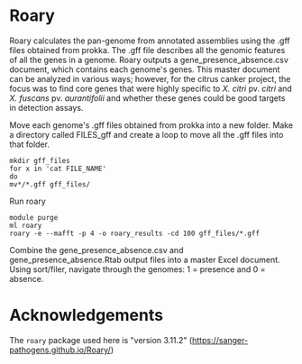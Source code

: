# Roary
Roary calculates the pan-genome from annotated assemblies using the .gff files obtained from prokka. The .gff file describes all the genomic features of all the genes in a genome. Roary outputs a gene_presence_absence.csv document, which contains each genome's genes. This master document can be analyzed in various ways; however, for the citrus canker project, the focus was to find core genes that were highly specific to _X. citri_ pv. _citri_ and _X. fuscans_ pv. _aurantifolii_ and whether these genes could be good targets in detection assays.

Move each genome's .gff files obtained from prokka into a new folder. Make a directory called FILES_gff and create a loop to move all the .gff files into that folder.   
   ````
mkdir gff_files
for x in 'cat FILE_NAME'
do
mv*/*.gff gff_files/
````

Run roary

```
module purge
ml roary
roary -e --mafft -p 4 -o roary_results -cd 100 gff_files/*.gff
```
Combine the gene_presence_absence.csv and gene_presence_absence.Rtab output files into a master Excel document. Using sort/filer, navigate through the genomes: 1 = presence and 0 = absence.

# Acknowledgements
The `roary` package used here is "version 3.11.2" (https://sanger-pathogens.github.io/Roary/)

